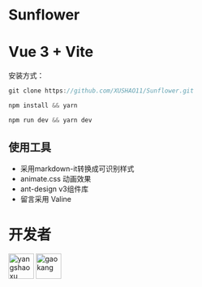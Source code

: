 # Sunflower

# Vue 3 + Vite

安装方式：

```js
git clone https://github.com/XUSHAO11/Sunflower.git
```

```js
npm install && yarn
```

```js
npm run dev && yarn dev
```

## 使用工具

- 采用markdown-it转换成可识别样式
- animate.css 动画效果
- ant-design v3组件库
- 留言采用 Valine


# 开发者
  <a href="https://github.com/XUSHAO11"><img src="https://avatars.githubusercontent.com/u/52852249?v=4" alt="yangshaoxu" style="width: 50px;height:50px;"></a> 
    <a href="https://github.com/gaokang804"><img src="https://avatars.githubusercontent.com/u/134194038?v=4" alt="gaokang" style="width: 50px;height:50px;"></a>  







